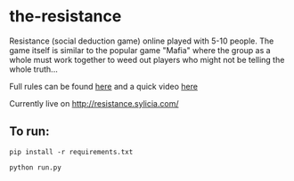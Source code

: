 # the-resistance
Resistance (social deduction game) online played with 5-10 people. The game itself is similar to the popular game "Mafia" where the group as a whole must work together to weed out players who might not be telling the whole truth...

Full rules can be found [here](https://www.ultraboardgames.com/the-resistance/game-rules.php) and a quick video [here](https://www.youtube.com/watch?v=DUENzjE9Jwg)

Currently live on http://resistance.sylicia.com/

## To run:

```
pip install -r requirements.txt

python run.py
```
